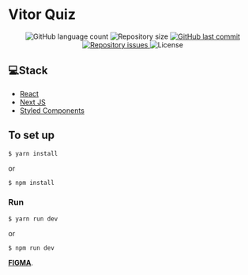# Vitor Quiz

<p align="center">
  <img alt="GitHub language count" src="https://img.shields.io/github/languages/count/RAJ66/VitorQuiz">

  <img alt="Repository size" src="https://img.shields.io/github/repo-size/RAJ66/VitorQuiz">
  
  <a href="https://github.com/RRAJ66/aircnc/commits/master">
    <img alt="GitHub last commit" src="https://img.shields.io/github/last-commit/RAJ66/VitorQuiz">
  </a>

  <a href="https://github.com/RAJ66/VitorQuiz/issues">
    <img alt="Repository issues" src="https://img.shields.io/github/issues/RAJ66/VitorQuiz">
  </a>

  <img alt="License" src="https://img.shields.io/badge/license-MIT-brightgreen">
</p>

## 💻Stack

- [React](https://reactjs.org)
- [Next JS](https://nextjs.org/)
- [Styled Components](https://styled-components.com/)

## To set up

```
$ yarn install
```

or

```
$ npm install
```

### Run

```
$ yarn run dev
```

or

```
$ npm run dev
```


**[FIGMA](https://www.figma.com/file/rh7zm3wAz3SomVwby1iQYV/AluraFlix)**.
